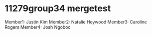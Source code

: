 # 11279group34 mergetest

Member1: Justin Kim
Member2: Natalie Heywood
Member3: Caroline Rogers
Member4: Josh Ngoboc 
